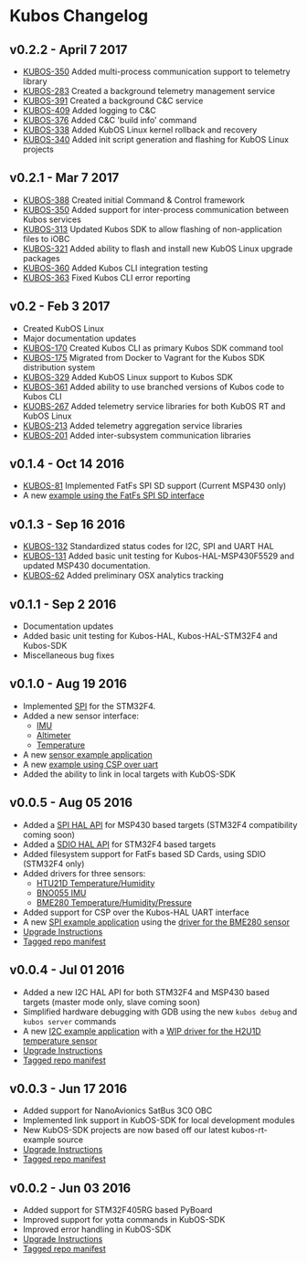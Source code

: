 # Kubos Changelog

## v0.2.2 - April 7 2017
* [KUBOS-350](https://kubostech.atlassian.net/browse/KUBOS-350) Added multi-process communication support to telemetry library
* [KUBOS-283](https://kubostech.atlassian.net/browse/KUBOS-283) Created a background telemetry management service
* [KUBOS-391](https://kubostech.atlassian.net/browse/KUBOS-391) Created a background C&C service
* [KUBOS-409](https://kubostech.atlassian.net/browse/KUBOS-409) Added logging to C&C
* [KUBOS-376](https://kubostech.atlassian.net/browse/KUBOS-376) Added C&C 'build info' command
* [KUBOS-338](https://kubostech.atlassian.net/browse/KUBOS-338) Added KubOS Linux kernel rollback and recovery
* [KUBOS-340](https://kubostech.atlassian.net/browse/KUBOS-340) Added init script generation and flashing for KubOS Linux projects

## v0.2.1 - Mar 7 2017
* [KUBOS-388](https://kubostech.atlassian.net/browse/KUBOS-388) Created initial Command & Control framework
* [KUBOS-350](https://kubostech.atlassian.net/browse/KUBOS-350) Added support for inter-process communication between Kubos services
* [KUBOS-313](https://kubostech.atlassian.net/browse/KUBOS-313) Updated Kubos SDK to allow flashing of non-application files to iOBC
* [KUBOS-321](https://kubostech.atlassian.net/browse/KUBOS-321) Added ability to flash and install new KubOS Linux upgrade packages 
* [KUBOS-360](https://kubostech.atlassian.net/browse/KUBOS-360) Added Kubos CLI integration testing
* [KUBOS-363](https://kubostech.atlassian.net/browse/KUBOS-363) Fixed Kubos CLI error reporting

## v0.2 - Feb 3 2017
* Created KubOS Linux
* Major documentation updates
* [KUBOS-170](https://kubostech.atlassian.net/browse/KUBOS-170) Created Kubos CLI as primary Kubos SDK command tool
* [KUBOS-175](https://kubostech.atlassian.net/browse/KUBOS-175) Migrated from Docker to Vagrant for the Kubos SDK distribution system
* [KUBOS-329](https://kubostech.atlassian.net/browse/KUBOS-329) Added KubOS Linux support to Kubos SDK
* [KUBOS-361](https://kubostech.atlassian.net/browse/KUBOS-361) Added ability to use branched versions of Kubos code to Kubos CLI
* [KUOBS-267](https://kubostech.atlassian.net/browse/KUBOS-267) Added telemetry service libraries for both KubOS RT and KubOS Linux
* [KUBOS-213](https://kubostech.atlassian.net/browse/KUBOS-213) Added telemetry aggregation service libraries
* [KUBOS-201](https://kubostech.atlassian.net/browse/KUBOS-201) Added inter-subsystem communication libraries

## v0.1.4 - Oct 14 2016
* [KUBOS-81](https://kubostech.atlassian.net/browse/KUBOS-81) Implemented FatFs SPI SD support (Current MSP430 only)
* A new [example using the FatFs SPI SD interface](https://github.com/kubostech/kubos-sd-example)

## v0.1.3 - Sep 16 2016
* [KUBOS-132](https://kubostech.atlassian.net/browse/KUBOS-132) Standardized status codes for I2C, SPI and UART HAL
* [KUBOS-131](https://kubostech.atlassian.net/browse/KUBOS-131) Added basic unit testing for Kubos-HAL-MSP430F5529 and updated MSP430 documentation.
* [KUBOS-62](https://kubostech.atlassian.net/browse/KUBOS-62) Added preliminary OSX analytics tracking

## v0.1.1 - Sep 2 2016
* Documentation updates
* Added basic unit testing for Kubos-HAL, Kubos-HAL-STM32F4 and Kubos-SDK
* Miscellaneous bug fixes

## v0.1.0 - Aug 19 2016
* Implemented [SPI](./kubos-hal/group__SPI.html) for the STM32F4.
* Added a new sensor interface:
  * [IMU](./kubos-core/group__IMU.html)
  * [Altimeter](./kubos-core/group__ALTIMETER.html)
  * [Temperature](./kubos-core/group__TEMPERATURE.html)
* A new [sensor example application](https://github.com/kubostech/kubos-sensor-example)
* A new [example using CSP over uart](https://github.com/kubostech/kubos-csp-example)
* Added the ability to link in local targets with KubOS-SDK

## v0.0.5 - Aug 05 2016
* Added a [SPI HAL API](./kubos-hal/group__SPI.html)
  for MSP430 based targets (STM32F4 compatibility coming soon)
* Added a [SDIO HAL API](./kubos-hal/group__SDIO.html)
  for STM32F4 based targets
* Added filesystem support for FatFs based SD Cards, using SDIO (STM32F4 only)
* Added drivers for three sensors:
  * [HTU21D Temperature/Humidity](./kubos-core/group__HTU21D.html)
  * [BNO055 IMU](./kubos-core/group__BNO055.html)
  * [BME280 Temperature/Humidity/Pressure](./kubos-core/group__BME280.html)
* Added support for CSP over the Kubos-HAL UART interface
* A new [SPI example application](https://github.com/openkosmosorg/kubos-i2c-example)
  using the [driver for the BME280 sensor](./kubos-core/group__BME280.html)
* [Upgrade Instructions](docs/sdk-upgrading.md)
* [Tagged repo manifest](https://github.com/openkosmosorg/kubos-manifest/blob/v0.0.5/docker-manifest.xml)

## v0.0.4 - Jul 01 2016
* Added a new I2C HAL API for both STM32F4 and MSP430 based targets (master mode only, slave coming soon)
* Simplified hardware debugging with GDB using the new `kubos debug` and `kubos server` commands
* A new [I2C example application](https://github.com/openkosmosorg/kubos-i2c-example)
  with a [WIP driver for the H2U1D temperature sensor](https://github.com/rplauche/kubos-core/blob/1ca0d601e33ea0e0c85caa9d53b7f84a78d9c24a/source/modules/sensors/htu21d.c)
* [Upgrade Instructions](docs/sdk-upgrading.md)
* [Tagged repo manifest](https://github.com/openkosmosorg/kubos-manifest/blob/v0.0.4/docker-manifest.xml)

## v0.0.3 - Jun 17 2016
 * Added support for NanoAvionics SatBus 3C0 OBC
 * Implemented link support in KubOS-SDK for local development modules
 * New KubOS-SDK projects are now based off our latest kubos-rt-example source
 * [Upgrade Instructions](docs/sdk-upgrading.md)
 * [Tagged repo manifest](https://github.com/openkosmosorg/kubos-manifest/blob/v0.0.3/docker-manifest.xml)

## v0.0.2 - Jun 03 2016
 * Added support for STM32F405RG based PyBoard
 * Improved support for yotta commands in KubOS-SDK
 * Improved error handling in KubOS-SDK
 * [Upgrade Instructions](docs/sdk-upgrading.md)
 * [Tagged repo manifest](https://github.com/openkosmosorg/kubos-manifest/blob/v0.0.2/docker-manifest.xml)
